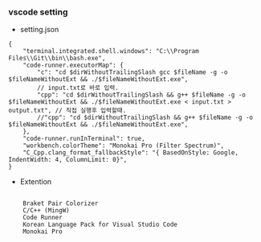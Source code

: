 ### vscode setting

* setting.json
```{.json}
{ 
    "terminal.integrated.shell.windows": "C:\\Program Files\\Git\\bin\\bash.exe",
    "code-runner.executorMap": {
        "c": "cd $dirWithoutTrailingSlash gcc $fileName -g -o $fileNameWithoutExt && ./$fileNameWithoutExt.exe",
        // input.txt로 바로 입력.
        "cpp": "cd $dirWithoutTrailingSlash && g++ $fileName -g -o $fileNameWithoutExt && ./$fileNameWithoutExt.exe < input.txt > output.txt", // 직접 실행후 입력할때.
        //"cpp": "cd $dirWithoutTrailingSlash && g++ $fileName -g -o $fileNameWithoutExt && ./$fileNameWithoutExt.exe",
    },
    "code-runner.runInTerminal": true,
    "workbench.colorTheme": "Monokai Pro (Filter Spectrum)",
    "C_Cpp.clang_format_fallbackStyle": "{ BasedOnStyle: Google, IndentWidth: 4, ColumnLimit: 0}",
}
```

* Extention
<pre><code>
    Braket Pair Colorizer
    C/C++ (MingW)
    Code Runner
    Korean Language Pack for Visual Studio Code
    Monokai Pro
</code></pre>
